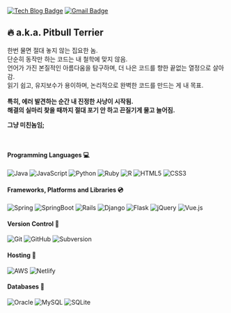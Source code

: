 [![Tech Blog Badge](http://img.shields.io/badge/-Tech%20blog-black?style=flat-square&logo=github&link=https://yoonbitnara.github.io/)](https://yoonbitnara.github.io/)  [![Gmail Badge](https://img.shields.io/badge/Gmail-d14836?style=flat-square&logo=Gmail&logoColor=white&link=mailto:ybnr92@gmail.com)](mailto:ybnr92@gmail.com)
&nbsp;&nbsp;&nbsp;&nbsp;&nbsp;&nbsp;&nbsp;&nbsp;&nbsp;&nbsp;&nbsp;&nbsp;&nbsp;&nbsp;&nbsp;&nbsp;&nbsp;&nbsp;&nbsp;


## 🔥 a.k.a. Pitbull Terrier<br>
한번 물면 절대 놓지 않는 집요한 놈.<br>
단순히 동작만 하는 코드는 내 철학에 맞지 않음. <br>
언어가 가진 본질적인 아름다움을 탐구하며, 더 나은 코드를 향한 끝없는 열정으로 살아감.<br>
읽기 쉽고, 유지보수가 용이하며, 논리적으로 완벽한 코드를 만드는 게 내 목표.<br><br>
<b>특히, 에러 발견하는 순간 내 진정한 사냥이 시작됨. <br>
해결의 실마리 찾을 때까지 절대 포기 안 하고 끈질기게 물고 늘어짐.</b>
<br>

**그냥 미친놈임;**


<br>

#### Programming Languages :computer:

![Java](https://img.shields.io/badge/java-%23ED8B00.svg?style=for-the-badge&logo=java&logoColor=white) ![JavaScript](https://img.shields.io/badge/javascript-%23323330.svg?style=for-the-badge&logo=javascript&logoColor=%23F7DF1E) ![Python](https://img.shields.io/badge/python-3670A0?style=for-the-badge&logo=python&logoColor=ffdd54)
![Ruby](https://img.shields.io/badge/ruby-%23CC342D.svg?style=for-the-badge&logo=ruby&logoColor=white) ![R](https://img.shields.io/badge/r-%23276DC3.svg?style=for-the-badge&logo=r&logoColor=white) ![HTML5](https://img.shields.io/badge/html5-%23E34F26.svg?style=for-the-badge&logo=html5&logoColor=white) ![CSS3](https://img.shields.io/badge/css3-%231572B6.svg?style=for-the-badge&logo=css3&logoColor=white)
<br>

#### Frameworks, Platforms and Libraries :cd:

![Spring](https://img.shields.io/badge/spring-%236DB33F.svg?style=for-the-badge&logo=spring&logoColor=white) ![SpringBoot](https://img.shields.io/badge/SpringBoot-6DB33F.svg?&style=for-the-badge&logo=SpringBoot&logoColor=white) ![Rails](https://img.shields.io/badge/rails-%23CC0000.svg?style=for-the-badge&logo=ruby-on-rails&logoColor=white)
![Django](https://img.shields.io/badge/django-%23092E20.svg?style=for-the-badge&logo=django&logoColor=white) ![Flask](https://img.shields.io/badge/flask-%23000.svg?style=for-the-badge&logo=flask&logoColor=white) 
![jQuery](https://img.shields.io/badge/jquery-%230769AD.svg?style=for-the-badge&logo=jquery&logoColor=white) ![Vue.js](https://img.shields.io/badge/vuejs-%2335495e.svg?style=for-the-badge&logo=vuedotjs&logoColor=%234FC08D)
<br>

#### Version Control :floppy_disk:

![Git](https://img.shields.io/badge/git-%23F05033.svg?style=for-the-badge&logo=git&logoColor=white) ![GitHub](https://img.shields.io/badge/github-%23121011.svg?style=for-the-badge&logo=github&logoColor=white) ![Subversion](https://img.shields.io/badge/Subversion-809CC9.svg?&style=for-the-badge&logo=Subversion&logoColor=white)
<br>

#### Hosting :satellite:

![AWS](https://img.shields.io/badge/AWS-%23FF9900.svg?style=for-the-badge&logo=amazon-aws&logoColor=white) ![Netlify](https://img.shields.io/badge/netlify-%23000000.svg?style=for-the-badge&logo=netlify&logoColor=#00C7B7)
<br>

#### Databases :notebook:

![Oracle](https://img.shields.io/badge/Oracle-F80000?style=for-the-badge&logo=oracle&logoColor=white) ![MySQL](https://img.shields.io/badge/mysql-%2300f.svg?style=for-the-badge&logo=mysql&logoColor=white) ![SQLite](https://img.shields.io/badge/sqlite-%2307405e.svg?style=for-the-badge&logo=sqlite&logoColor=white)
